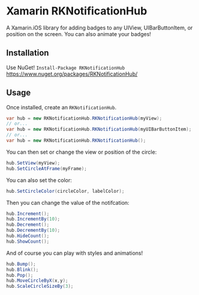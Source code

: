 # Xamarin RKNotificationHub
A Xamarin.iOS library for adding badges to any UIView, UIBarButtonItem, or position on the screen. You can also animate your badges!

## Installation

Use NuGet!
`Install-Package RKNotificationHub`
https://www.nuget.org/packages/RKNotificationHub/

## Usage

Once installed, create an `RKNotificationHub`.

```csharp
var hub = new RKNotificationHub.RKNotificationHub(myView);
// or...
var hub = new RKNotificationHub.RKNotificationHub(myUIBarButtonItem);
// or...
var hub = new RKNotificationHub.RKNotificationHub();
```

You can then set or change the view or position of the circle:

```csharp
hub.SetView(myView);
hub.SetCircleAtFrame(myFrame);
```

You can also set the color:

```csharp
hub.SetCircleColor(circleColor, labelColor);
```

Then you can change the value of the notifcation:

```csharp
hub.Increment();
hub.IncrementBy(10);
hub.Decrement();
hub.DecrementBy(10);
hub.HideCount();
hub.ShowCount();
```

And of course you can play with styles and animations!

```csharp
hub.Bump();
hub.Blink();
hub.Pop();
hub.MoveCircleByX(x,y);
hub.ScaleCircleSizeBy(3);
```
